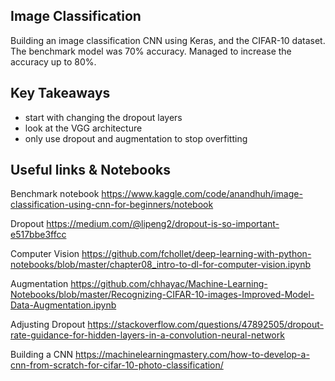 ## Image Classification
Building an image classification CNN using Keras, and the CIFAR-10 dataset.
The benchmark model was 70% accuracy.
Managed to increase the accuracy up to 80%.

## Key Takeaways
- start with changing the dropout layers
- look at the VGG architecture
- only use dropout and augmentation to stop overfitting 

## Useful links & Notebooks

Benchmark notebook
https://www.kaggle.com/code/anandhuh/image-classification-using-cnn-for-beginners/notebook

Dropout
https://medium.com/@lipeng2/dropout-is-so-important-e517bbe3ffcc

Computer Vision
https://github.com/fchollet/deep-learning-with-python-notebooks/blob/master/chapter08_intro-to-dl-for-computer-vision.ipynb

Augmentation
https://github.com/chhayac/Machine-Learning-Notebooks/blob/master/Recognizing-CIFAR-10-images-Improved-Model-Data-Augmentation.ipynb

Adjusting Dropout
https://stackoverflow.com/questions/47892505/dropout-rate-guidance-for-hidden-layers-in-a-convolution-neural-network

Building a CNN
https://machinelearningmastery.com/how-to-develop-a-cnn-from-scratch-for-cifar-10-photo-classification/
